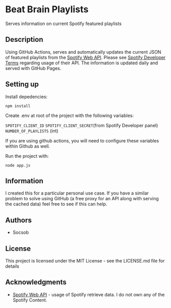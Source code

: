 # Beat Brain Playlists

Serves information on current Spotify featured playlists

## Description

Using GitHub Actions, serves and automatically updates the current JSON of featured playlists from the [Spotify Web API](https://developer.spotify.com/documentation/web-api). Please see [Spotify Developer Terms](https://developer.spotify.com/terms) regarding usage of their API. The information is updated daily and served with GitHub Pages.

## Setting up
Install depedencies:

`npm install`

Create .env at root of the project with the following variables:

`SPOTIFY_CLIENT_ID` `SPOTIFY_CLIENT_SECRET`(from Spotify Developer panel)
`NUMBER_OF_PLAYLISTS` (int)

If you are using github actions, you will need to configure these variables within Github as well.

Run the project with:

`node app.js`

## Information

I created this for a particular personal use case. If you have a similar problem to solve using GitHub (a free proxy for an API along with serving the cached data) feel free to see if this can help.

## Authors

* Socsob

## License

This project is licensed under the MIT License - see the LICENSE.md file for details

## Acknowledgments

* [Spotify Web API](https://developer.spotify.com/documentation/web-api) - usage of Spotify retrieve data. I do not own any of the Spotify Content.
